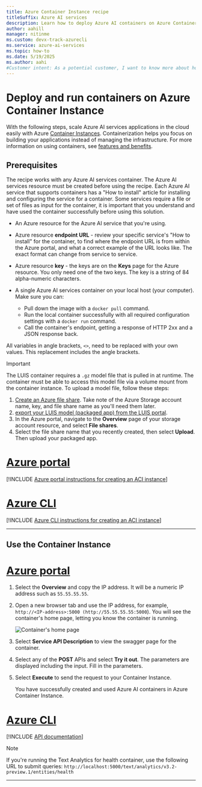 ```yaml
---
title: Azure Container Instance recipe
titleSuffix: Azure AI services
description: Learn how to deploy Azure AI containers on Azure Container Instance
author: aahill
manager: nitinme
ms.custom: devx-track-azurecli
ms.service: azure-ai-services
ms.topic: how-to
ms.date: 5/19/2025
ms.author: aahi
#Customer intent: As a potential customer, I want to know more about how Azure AI services provides and supports Docker containers for each service.
---
```


# Deploy and run containers on Azure Container Instance

With the following steps, scale Azure AI services applications in the cloud easily with Azure [Container Instances](/azure/container-instances/). Containerization helps you focus on building your applications instead of managing the infrastructure. For more information on using containers, see [features and benefits](../cognitive-services-container-support.md#features-and-benefits).

## Prerequisites

The recipe works with any Azure AI services container. The Azure AI services resource must be created before using the recipe. Each Azure AI service that supports containers has a "How to install" article for installing and configuring the service for a container. Some services require a file or set of files as input for the container, it is important that you understand and have used the container successfully before using this solution.

* An Azure resource for the Azure AI service that you're using.
* Azure resource **endpoint URL** - review your specific service's "How to install" for the container, to find where the endpoint URL is from within the Azure portal, and what a correct example of the URL looks like. The exact format can change from service to service.
* Azure resource **key** - the keys are on the **Keys** page for the Azure resource. You only need one of the two keys. The key is a string of 84 alpha-numeric characters.

* A single Azure AI services container on your local host (your computer). Make sure you can:
  * Pull down the image with a `docker pull` command.
  * Run the local container successfully with all required configuration settings with a `docker run` command.
  * Call the container's endpoint, getting a response of HTTP 2xx and a JSON response back.

All variables in angle brackets, `<>`, need to be replaced with your own values. This replacement includes the angle brackets.

> [!IMPORTANT]
> The LUIS container requires a `.gz` model file that is pulled in at runtime. The container must be able to access this model file via a volume mount from the container instance. To upload a model file, follow these steps:
> 1. [Create an Azure file share](/azure/storage/files/storage-how-to-create-file-share). Take note of the Azure Storage account name, key, and file share name as you'll need them later.
> 2. [export your LUIS model (packaged app) from the LUIS portal](../LUIS/luis-container-howto.md#export-packaged-app-from-luis). 
> 3. In the Azure portal, navigate to the **Overview** page of your storage account resource, and select **File shares**. 
> 4. Select the file share name that you recently created, then select **Upload**. Then upload your packaged app. 

# [Azure portal](#tab/portal)

[!INCLUDE [Azure portal instructions for creating an ACI instance](includes/create-container-instances-resource.md)]

# [Azure CLI](#tab/cli)

[!INCLUDE [Azure CLI instructions for creating an ACI instance](../containers/includes/create-container-instances-resource-from-azure-cli.md)]

---


## Use the Container Instance

# [Azure portal](#tab/portal)

1. Select the **Overview** and copy the IP address. It will be a numeric IP address such as `55.55.55.55`.
1. Open a new browser tab and use the IP address, for example, `http://<IP-address>:5000 (http://55.55.55.55:5000`). You will see the container's home page, letting you know the container is running.

    ![Container's home page](../media/container-webpage.png)

1. Select **Service API Description** to view the swagger page for the container.

1. Select any of the **POST** APIs and select **Try it out**.  The parameters are displayed including the input. Fill in the parameters.

1. Select **Execute** to send the request to your Container Instance.

    You have successfully created and used Azure AI containers in Azure Container Instance.

# [Azure CLI](#tab/cli)

[!INCLUDE [API documentation](../includes/cognitive-services-containers-api-documentation.md)]

> [!NOTE]
> If you're running the Text Analytics for health container, use the following URL to submit queries: `http://localhost:5000/text/analytics/v3.2-preview.1/entities/health`

---
